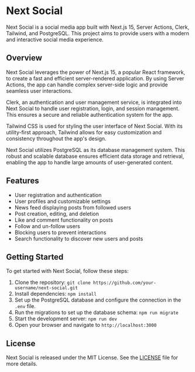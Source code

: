 # Next Social

Next Social is a social media app built with Next.js 15, Server Actions, Clerk, Tailwind, and PostgreSQL. This project aims to provide users with a modern and interactive social media experience.

## Overview

Next Social leverages the power of Next.js 15, a popular React framework, to create a fast and efficient server-rendered application. By using Server Actions, the app can handle complex server-side logic and provide seamless user interactions.

Clerk, an authentication and user management service, is integrated into Next Social to handle user registration, login, and session management. This ensures a secure and reliable authentication system for the app.

Tailwind CSS is used for styling the user interface of Next Social. With its utility-first approach, Tailwind allows for easy customization and consistency throughout the app's design.

Next Social utilizes PostgreSQL as its database management system. This robust and scalable database ensures efficient data storage and retrieval, enabling the app to handle large amounts of user-generated content.

## Features

- User registration and authentication
- User profiles and customizable settings
- News feed displaying posts from followed users
- Post creation, editing, and deletion
- Like and comment functionality on posts
- Follow and un-follow users
- Blocking users to prevent interactions
- Search functionality to discover new users and posts

## Getting Started

To get started with Next Social, follow these steps:

1. Clone the repository: `git clone https://github.com/your-username/next-social.git`
2. Install dependencies: `npm install`
3. Set up the PostgreSQL database and configure the connection in the `.env` file.
4. Run the migrations to set up the database schema: `npm run migrate`
5. Start the development server: `npm run dev`
6. Open your browser and navigate to `http://localhost:3000`


## License

Next Social is released under the MIT License. See the [LICENSE](LICENSE) file for more details.